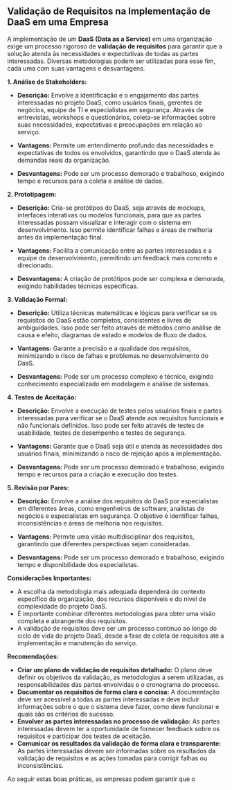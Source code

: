 ## Validação de Requisitos na Implementação de DaaS em uma Empresa

A implementação de um **DaaS (Data as a Service)** em uma organização exige um processo rigoroso de **validação de requisitos** para garantir que a solução atenda às necessidades e expectativas de todas as partes interessadas. Diversas metodologias podem ser utilizadas para esse fim, cada uma com suas vantagens e desvantagens.

**1. Análise de Stakeholders:**

* **Descrição:** Envolve a identificação e o engajamento das partes interessadas no projeto DaaS, como usuários finais, gerentes de negócios, equipe de TI e especialistas em segurança. Através de entrevistas, workshops e questionários, coleta-se informações sobre suas necessidades, expectativas e preocupações em relação ao serviço.

* **Vantagens:** Permite um entendimento profundo das necessidades e expectativas de todos os envolvidos, garantindo que o DaaS atenda às demandas reais da organização.
* **Desvantagens:** Pode ser um processo demorado e trabalhoso, exigindo tempo e recursos para a coleta e análise de dados.

**2. Prototipagem:**

* **Descrição:** Cria-se protótipos do DaaS, seja através de mockups, interfaces interativas ou modelos funcionais, para que as partes interessadas possam visualizar e interagir com o sistema em desenvolvimento. Isso permite identificar falhas e áreas de melhoria antes da implementação final.

* **Vantagens:** Facilita a comunicação entre as partes interessadas e a equipe de desenvolvimento, permitindo um feedback mais concreto e direcionado.
* **Desvantagens:** A criação de protótipos pode ser complexa e demorada, exigindo habilidades técnicas específicas.

**3. Validação Formal:**

* **Descrição:** Utiliza técnicas matemáticas e lógicas para verificar se os requisitos do DaaS estão completos, consistentes e livres de ambiguidades. Isso pode ser feito através de métodos como análise de causa e efeito, diagramas de estado e modelos de fluxo de dados.

* **Vantagens:** Garante a precisão e a qualidade dos requisitos, minimizando o risco de falhas e problemas no desenvolvimento do DaaS.
* **Desvantagens:** Pode ser um processo complexo e técnico, exigindo conhecimento especializado em modelagem e análise de sistemas.

**4. Testes de Aceitação:**

* **Descrição:** Envolve a execução de testes pelos usuários finais e partes interessadas para verificar se o DaaS atende aos requisitos funcionais e não funcionais definidos. Isso pode ser feito através de testes de usabilidade, testes de desempenho e testes de segurança.

* **Vantagens:** Garante que o DaaS seja útil e atenda às necessidades dos usuários finais, minimizando o risco de rejeição após a implementação.
* **Desvantagens:** Pode ser um processo demorado e trabalhoso, exigindo tempo e recursos para a criação e execução dos testes.

**5. Revisão por Pares:**

* **Descrição:** Envolve a análise dos requisitos do DaaS por especialistas em diferentes áreas, como engenheiros de software, analistas de negócios e especialistas em segurança. O objetivo é identificar falhas, inconsistências e áreas de melhoria nos requisitos.

* **Vantagens:** Permite uma visão multidisciplinar dos requisitos, garantindo que diferentes perspectivas sejam consideradas.
* **Desvantagens:** Pode ser um processo demorado e trabalhoso, exigindo tempo e disponibilidade dos especialistas.

**Considerações Importantes:**

* A escolha da metodologia mais adequada dependerá do contexto específico da organização, dos recursos disponíveis e do nível de complexidade do projeto DaaS.
* É importante combinar diferentes metodologias para obter uma visão completa e abrangente dos requisitos.
* A validação de requisitos deve ser um processo contínuo ao longo do ciclo de vida do projeto DaaS, desde a fase de coleta de requisitos até a implementação e manutenção do serviço.

**Recomendações:**

* **Criar um plano de validação de requisitos detalhado:** O plano deve definir os objetivos da validação, as metodologias a serem utilizadas, as responsabilidades das partes envolvidas e o cronograma do processo.
* **Documentar os requisitos de forma clara e concisa:** A documentação deve ser acessível a todas as partes interessadas e deve incluir informações sobre o que o sistema deve fazer, como deve funcionar e quais são os critérios de sucesso.
* **Envolver as partes interessadas no processo de validação:** As partes interessadas devem ter a oportunidade de fornecer feedback sobre os requisitos e participar dos testes de aceitação.
* **Comunicar os resultados da validação de forma clara e transparente:** As partes interessadas devem ser informadas sobre os resultados da validação de requisitos e as ações tomadas para corrigir falhas ou inconsistências.

Ao seguir estas boas práticas, as empresas podem garantir que o
